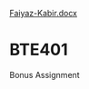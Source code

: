 [Faiyaz-Kabir.docx](https://github.com/k-091/BTE401/files/12362095/Faiyaz-Kabir.docx)
# BTE401
Bonus Assignment 
